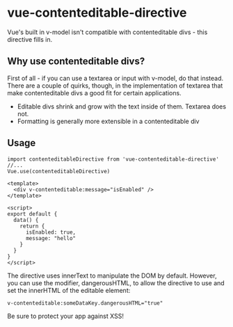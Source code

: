 # vue-contenteditable-directive
Vue's built in v-model isn't compatible with contenteditable divs - this directive fills in.

## Why use contenteditable divs?
First of all - if you can use a textarea or input with v-model, do that instead. There are a couple of quirks, though, in the implementation of textarea that make contenteditable divs a good fit for certain applications.
* Editable divs shrink and grow with the text inside of them. Textarea does not.
* Formatting is generally more extensible in a contenteditable div

## Usage 
``` 
import contenteditableDirective from 'vue-contenteditable-directive'
//...
Vue.use(contenteditableDirective)
```
```
<template>
  <div v-contenteditable:message="isEnabled" />
</template>

<script>
export default {
  data() {
    return {
      isEnabled: true,
      message: "hello"
    }
  }
}
</script>
```

The directive uses innerText to manipulate the DOM by default. However, you can use the modifier, dangerousHTML, to allow the directive to use and set the innerHTML of the editable element: 
```
v-contenteditable:someDataKey.dangerousHTML="true"
```
Be sure to protect your app against XSS!
